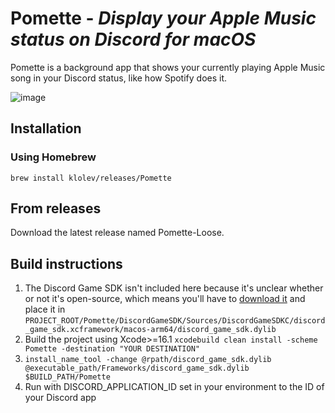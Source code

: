 # Pomette - _Display your Apple Music status on Discord for macOS_
Pomette is a background app that shows your currently playing Apple Music song in your Discord status, like how Spotify does it.

![image](https://github.com/user-attachments/assets/c6d99cdb-aa6e-4407-bbfc-3b924a708b5e)

## Installation
### Using Homebrew
`brew install klolev/releases/Pomette`

## From releases
Download the latest release named Pomette-Loose.

## Build instructions
1. The Discord Game SDK isn't included here because it's unclear whether or not it's open-source, which means you'll have to [download it](https://dl-game-sdk.discordapp.net/3.2.1/discord_game_sdk.zip) and place it in `PROJECT_ROOT/Pomette/DiscordGameSDK/Sources/DiscordGameSDKC/discord_game_sdk.xcframework/macos-arm64/discord_game_sdk.dylib`
2. Build the project using Xcode>=16.1 `xcodebuild clean install -scheme Pomette -destination "YOUR DESTINATION"`
3. `install_name_tool -change @rpath/discord_game_sdk.dylib @executable_path/Frameworks/discord_game_sdk.dylib $BUILD_PATH/Pomette`
4. Run with DISCORD_APPLICATION_ID set in your environment to the ID of your Discord app

